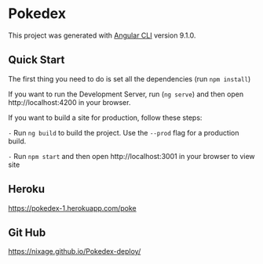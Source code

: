 # Pokedex

This project was generated with [Angular CLI](https://github.com/angular/angular-cli) version 9.1.0.

## Quick Start

The first thing you need to do is set all the dependencies (run `npm install`)  

If you want to run the Development Server, run (`ng serve`) and then open http://localhost:4200 in your browser.  

If you want to build a site for production, follow these steps:  

 `-` Run `ng build` to build the project. Use the `--prod` flag for a production build.  

 `-` Run `npm start` and then open http://localhost:3001 in your browser to view site  

## Heroku 
https://pokedex-1.herokuapp.com/poke

## Git Hub 
https://nixage.github.io/Pokedex-deploy/
